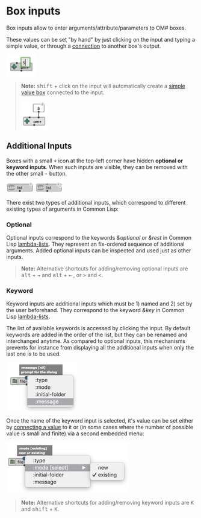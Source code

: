 # Box inputs

Box inputs allow to enter arguments/attribute/parameters to OM# boxes.

These values can be set "by hand" by just clicking on the input and typing a simple value, or through a [connection](pach#connections) to another box's output.

<img src="./images/input-set-value.png"> 

> **Note:** <kbd>shift</kbd> + click on the input will automatically create a [simple value box](value-box) connected to the input.
>
> <img src="./images/input-pop-value.png"> 

## Additional Inputs

Boxes with a small <kbd>+</kbd> icon at the top-left corner have hidden **optional or keyword inputs**. When such inputs are visible, they can be removed with the other small <kbd>-</kbd> button.

<img src="./images/list-box.png"> <img src="./images/list-box-optional.png"> 


There exist two types of additional inputs, which correspond to different existing types of arguments in Common Lisp:


### Optional

Optional inputs correspond to the keywords _&optional_ or _&rest_ in Common Lisp [lambda-lists](http://www.lispworks.com/documentation/HyperSpec/Body/03_da.htm). 
They represent an fix-ordered sequence of additional arguments. 
Added optional inputs can be inspected and used just as other inputs.


> **Note:** Alternative shortcuts for adding/removing optional inputs are <kbd>alt</kbd> + <kbd>→</kbd> and <kbd>alt</kbd> + <kbd>←</kbd> , or <kbd>></kbd> and <kbd><</kbd>.


### Keyword

Keyword inputs are additional inputs which must be 1) named and 2) set by the user beforehand.
They correspond to the keyword _&key_ in Common Lisp [lambda-lists](http://www.lispworks.com/documentation/HyperSpec/Body/03_da.htm). 

The list of available keywords is accessed by clicking the input. 
By default keywords are added in the order of the list, but they can be renamed and interchanged anytime.
As compared to optional inputs, this mechanisms prevents for instance from displaying all the additional inputs when only the last one is to be used.

<img src="./images/file-chooser-box-select-keyword.png"> 

Once the name of the keyword input is selected, it's value can be set either by [connecting a value](connections) to it or (in some cases where the number of possible value is small and finite) via a second embedded menu:

<img src="./images/file-chooser-box-select-keyword-value.png"> 


> **Note:** Alternative shortcuts for adding/removing keyword inputs are <kbd>K</kbd> and <kbd>shift</kbd> + <kbd>K</kbd>.